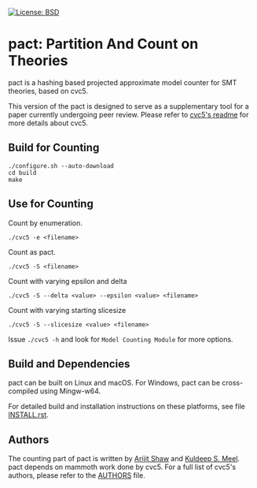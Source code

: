 [![License: BSD](
    https://img.shields.io/badge/License-BSD%203--Clause-blue.svg)](
        https://opensource.org/licenses/BSD-3-Clause)

pact: Partition And Count on Theories
===============================================================================

pact is a hashing based projected approximate model counter for SMT theories, based on cvc5.

This version of the pact is designed to serve as a supplementary tool for a paper currently undergoing peer review. Please refer to [cvc5's readme](README-cvc5.md) for more details about cvc5.

## Build for Counting

```
./configure.sh --auto-download
cd build
make
```

## Use for Counting

Count by enumeration.

`./cvc5 -e <filename>`

Count as pact.

`./cvc5 -S <filename>`

Count with varying epsilon and delta

`./cvc5 -S --delta <value> --epsilon <value> <filename>`

Count with varying starting slicesize

`./cvc5 -S --slicesize <value> <filename>`

Issue `./cvc5 -h` and look for `Model Counting Module` for more options.

Build and Dependencies
-------------------------------------------------------------------------------

pact can be built on Linux and macOS.  For Windows, pact can be cross-compiled using Mingw-w64.

For detailed build and installation instructions on these platforms, see file [INSTALL.rst](https://github.com/cvc5/cvc5/blob/main/INSTALL.rst).

Authors
-------------------------------------------------------------------------------
The counting part of pact is written by [Arijit Shaw](arijitsh.github.io) and [Kuldeep S. Meel](cs.toronto/edu/~meel). pact depends on mammoth work done by cvc5. For a full list of cvc5's authors, please refer to the [AUTHORS](https://github.com/cvc5/cvc5/blob/main/AUTHORS) file.
